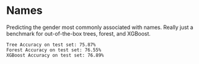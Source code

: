 # Names

Predicting the gender most commonly associated with names. Really just a benchmark for out-of-the-box trees, forest, and XGBoost.
```
Tree Accuracy on test set: 75.87%
Forest Accuracy on test set: 76.55%
XGBoost Accuracy on test set: 76.89%
```
